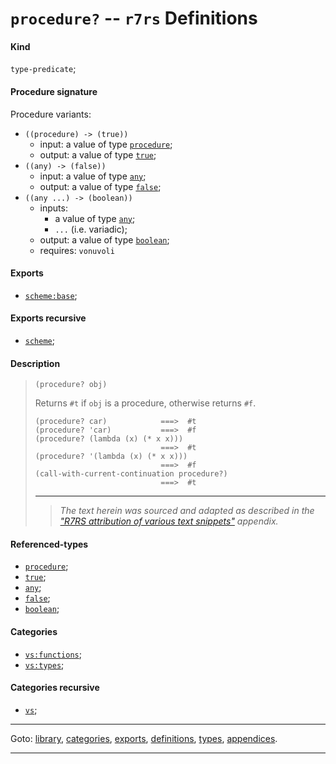 

<a id='definition__r7rs__procedure_3f'></a>

# `procedure?` -- `r7rs` Definitions


<a id='definition__r7rs__procedure_3f__kind'></a>

#### Kind

`type-predicate`;


<a id='definition__r7rs__procedure_3f__procedure-signature'></a>

#### Procedure signature

Procedure variants:
 * `((procedure) -> (true))`
   * input: a value of type [`procedure`](../../r7rs/types/procedure.md#type__r7rs__procedure);
   * output: a value of type [`true`](../../r7rs/types/true.md#type__r7rs__true);
 * `((any) -> (false))`
   * input: a value of type [`any`](../../r7rs/types/any.md#type__r7rs__any);
   * output: a value of type [`false`](../../r7rs/types/false.md#type__r7rs__false);
 * `((any ...) -> (boolean))`
   * inputs:
     * a value of type [`any`](../../r7rs/types/any.md#type__r7rs__any);
     * `...` (i.e. variadic);
   * output: a value of type [`boolean`](../../r7rs/types/boolean.md#type__r7rs__boolean);
   * requires: `vonuvoli`


<a id='definition__r7rs__procedure_3f__exports'></a>

#### Exports

 * [`scheme:base`](../../r7rs/exports/scheme_3a_base.md#export__r7rs__scheme_3a_base);


<a id='definition__r7rs__procedure_3f__exports-recursive'></a>

#### Exports recursive

 * [`scheme`](../../r7rs/exports/scheme.md#export__r7rs__scheme);


<a id='definition__r7rs__procedure_3f__description'></a>

#### Description

> ````
> (procedure? obj)
> ````
> 
> 
> Returns `#t` if `obj` is a procedure, otherwise returns `#f`.
> 
> ````
> (procedure? car)            ===>  #t
> (procedure? 'car)           ===>  #f
> (procedure? (lambda (x) (* x x)))
>                             ===>  #t
> (procedure? '(lambda (x) (* x x)))
>                             ===>  #f
> (call-with-current-continuation procedure?)
>                             ===>  #t
> ````
> 
> 
> ----
> > *The text herein was sourced and adapted as described in the ["R7RS attribution of various text snippets"](../../r7rs/appendices/attribution.md#appendix__r7rs__attribution) appendix.*


<a id='definition__r7rs__procedure_3f__referenced-types'></a>

#### Referenced-types

 * [`procedure`](../../r7rs/types/procedure.md#type__r7rs__procedure);
 * [`true`](../../r7rs/types/true.md#type__r7rs__true);
 * [`any`](../../r7rs/types/any.md#type__r7rs__any);
 * [`false`](../../r7rs/types/false.md#type__r7rs__false);
 * [`boolean`](../../r7rs/types/boolean.md#type__r7rs__boolean);


<a id='definition__r7rs__procedure_3f__categories'></a>

#### Categories

 * [`vs:functions`](../../r7rs/categories/vs_3a_functions.md#category__r7rs__vs_3a_functions);
 * [`vs:types`](../../r7rs/categories/vs_3a_types.md#category__r7rs__vs_3a_types);


<a id='definition__r7rs__procedure_3f__categories-recursive'></a>

#### Categories recursive

 * [`vs`](../../r7rs/categories/vs.md#category__r7rs__vs);

----

Goto: [library](../../r7rs/_index.md#library__r7rs), [categories](../../r7rs/categories/_index.md#toc__r7rs__categories), [exports](../../r7rs/exports/_index.md#toc__r7rs__exports), [definitions](../../r7rs/definitions/_index.md#toc__r7rs__definitions), [types](../../r7rs/types/_index.md#toc__r7rs__types), [appendices](../../r7rs/appendices/_index.md#toc__r7rs__appendices).

----

